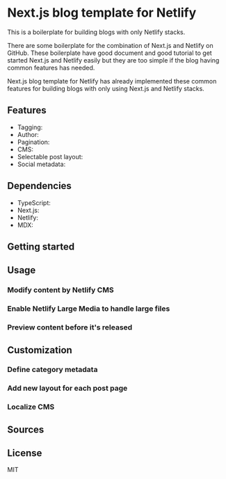 # Next.js blog template for Netlify

This is a boilerplate for building blogs with only Netlify stacks.

There are some boilerplate for the combination of Next.js and Netlify on GitHub.
These boilerplate have good document and good tutorial to get started Next.js and Netlify easily
but they are too simple if the blog having common features has needed.

Next.js blog template for Netlify has already implemented these common features for building
blogs with only using Next.js and Netlify stacks.

## Features

- Tagging:
- Author:
- Pagination:
- CMS:
- Selectable post layout:
- Social metadata:

## Dependencies

- TypeScript:
- Next.js:
- Netlify:
- MDX:

## Getting started

## Usage

### Modify content by Netlify CMS

### Enable Netlify Large Media to handle large files

### Preview content before it's released

## Customization

### Define category metadata

### Add new layout for each post page

### Localize CMS

## Sources

## License

MIT
